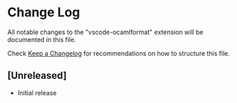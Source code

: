 # Change Log
All notable changes to the "vscode-ocamlformat" extension will be documented in this file.

Check [Keep a Changelog](http://keepachangelog.com/) for recommendations on how to structure this file.

## [Unreleased]
- Initial release